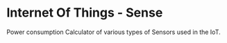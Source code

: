 # Internet Of Things - Sense

Power consumption Calculator of various types of Sensors used in the IoT.

